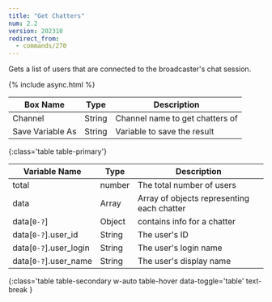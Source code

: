```yaml
---
title: "Get Chatters"
num: 2.2
version: 202310
redirect_from:
  - commands/270
---
```


Gets a list of users that are connected to the broadcaster's chat session.

{% include async.html %}

| Box Name | Type | Description | 
|-------|--------|--------
Channel|String|Channel name to get chatters of
Save Variable As|String|Variable to save the result
{:class='table table-primary'}

| Variable Name | Type | Description |
|---------------|------|-------------|
total|number|The total number of users
data|Array|Array of objects representing each chatter
data[`0-?`]|Object|contains info for a chatter
data[`0-?`].user_id|String|The user's ID
data[`0-?`].user_login|String|The user's login name
data[`0-?`].user_name|String|The user's display name
{:class='table table-secondary w-auto table-hover data-toggle='table' text-break }
